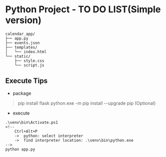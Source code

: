 # Python Project - TO DO LIST(Simple version)
```
calendar_app/
├── app.py
├── events.json
├── templates/
│   └── index.html
└── static/
    ├── style.css
    └── script.js
```  

## Execute Tips

* package
> pip install flask
> python.exe -m pip install --upgrade pip (Optional)

* execute
```
.\venv\bin\Activate.ps1
<!-- 
    Ctrl+Alt+P 
    ->  python: select interpreter
    ->  find interpreter location: .\venv\bin\python.exe
-->
python app.py
```